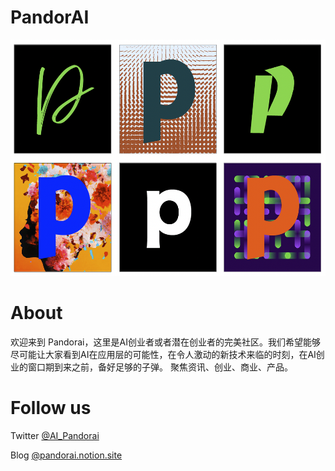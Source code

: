 # PandorAI 

<img src="https://github.com/wenhanweime/PandorAI/blob/main/Pandorai.png" alt="avatar" width="565" height="378">

# About 

欢迎来到 Pandorai，这里是AI创业者或者潜在创业者的完美社区。我们希望能够尽可能让大家看到AI在应用层的可能性，在令人激动的新技术来临的时刻，在AI创业的窗口期到来之前，备好足够的子弹。
聚焦资讯、创业、商业、产品。

# Follow us 

Twitter [@AI_Pandorai](https://twitter.com/AI_Pandorai)

Blog [@pandorai.notion.site](https://pandorai.notion.site/Pandorai-346dca90a2044c1e9766e12660375f5f)


